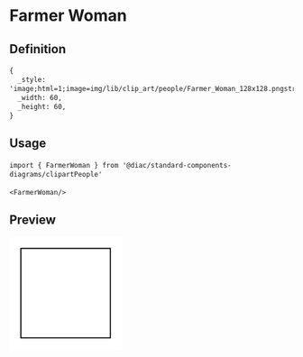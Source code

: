 # Farmer Woman

## Definition

```
{
  _style: 'image;html=1;image=img/lib/clip_art/people/Farmer_Woman_128x128.pngstrokeColor=none;',
  _width: 60,
  _height: 60,
}
```

## Usage

```
import { FarmerWoman } from '@diac/standard-components-diagrams/clipartPeople'

<FarmerWoman/>
```

## Preview

<img src="./farmer-woman.png" width="200"/>
